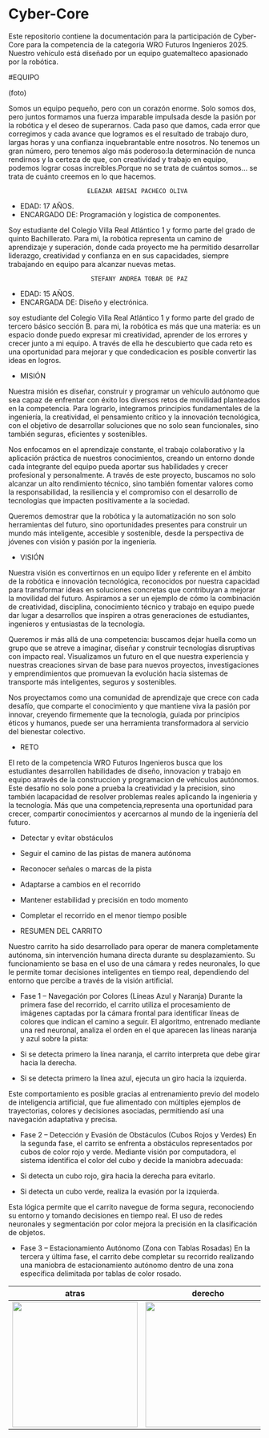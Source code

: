 # Cyber-Core

Este repositorio contiene la documentación para la participación de Cyber-Core para la 
competencia de la categoria WRO Futuros Ingenieros 2025. Nuestro vehículo está 
diseñado por un equipo guatemalteco apasionado por la robótica.






#EQUIPO


(foto)



Somos un equipo pequeño, pero con un corazón enorme. Solo somos dos, pero juntos formamos una fuerza imparable impulsada desde la 
pasión por la robótica y el deseo de superarnos. Cada paso que damos, cada error que corregimos y cada avance que logramos es el 
resultado de trabajo duro, largas horas y una confianza inquebrantable entre nosotros. No tenemos un gran número, pero tenemos algo 
más poderoso:la determinación de nunca rendirnos y la certeza de que, con creatividad y trabajo en equipo, podemos lograr cosas 
increíbles.Porque no se trata de cuántos somos… se trata de cuánto creemos en lo que hacemos.


                          ELEAZAR ABISAI PACHECO OLIVA
 - EDAD: 17 AÑOS.
 - ENCARGADO DE: Programación y logistica de componentes.
 
 Soy estudiante del Colegio Villa Real Atlántico 1 y formo parte del grado de quinto 
 Bachillerato. Para mi, la robótica representa un camino de aprendizaje y superación, 
 donde cada proyecto me ha permitido desarrollar liderazgo, creatividad y confianza en 
 en sus capacidades, siempre trabajando en equipo para alcanzar nuevas metas.



                           STEFANY ANDREA TOBAR DE PAZ
 
 - EDAD: 15 AÑOS.
 - ENCARGADA DE: Diseño y electrónica.

  soy estudiante del Colegio Villa Real Atlántico 1 y formo parte del grado de tercero 
  básico sección B. para mi, la robótica es más que una materia: es un espacio donde 
  puedo expresar mi creatividad, aprender de los errores y crecer junto a mi equipo. A 
  través de ella he descubierto que cada reto es una oportunidad para mejorar y que 
  condedicacion es posible convertir las ideas en logros.



  


- MISIÓN

Nuestra misión es diseñar, construir y programar un vehículo autónomo que sea capaz de enfrentar con éxito los diversos retos de movilidad 
planteados en la competencia. Para lograrlo, integramos principios fundamentales de la ingeniería, la creatividad, el pensamiento crítico y la 
innovación tecnológica, con el objetivo de desarrollar soluciones que no solo sean funcionales, sino también 
seguras, eficientes y sostenibles.

Nos enfocamos en el aprendizaje constante, el trabajo colaborativo y la aplicación práctica de nuestros conocimientos, creando un entorno donde cada 
integrante del equipo pueda aportar sus habilidades y crecer profesional y personalmente. A través de este proyecto, buscamos no solo alcanzar un 
alto rendimiento técnico, sino también fomentar valores como la responsabilidad, la resiliencia y el compromiso con el desarrollo de tecnologías que 
impacten positivamente a la sociedad.

Queremos demostrar que la robótica y la automatización no son solo herramientas del futuro, sino oportunidades presentes para construir un mundo más 
inteligente, accesible y sostenible, desde la perspectiva de jóvenes con visión y pasión por la ingeniería.





- VISIÓN

Nuestra visión es convertirnos en un equipo líder y referente en el ámbito de la robótica e innovación tecnológica, reconocidos por nuestra 
capacidad para transformar ideas en soluciones concretas que contribuyan a mejorar la movilidad del futuro. Aspiramos a ser un ejemplo de cómo la 
combinación de creatividad, disciplina, conocimiento técnico y trabajo en equipo puede dar lugar a desarrollos que inspiren a otras generaciones de 
estudiantes, ingenieros y entusiastas de la tecnología.

Queremos ir más allá de una competencia: buscamos dejar huella como un grupo que se atreve a imaginar, diseñar y construir tecnologías disruptivas
con impacto real. Visualizamos un futuro en el que nuestra experiencia y nuestras creaciones sirvan de base para nuevos proyectos, investigaciones y 
emprendimientos que promuevan la evolución hacia sistemas de transporte más inteligentes, seguros y sostenibles.

Nos proyectamos como una comunidad de aprendizaje que crece con cada desafío, que comparte el conocimiento y que mantiene viva la pasión por 
innovar, creyendo firmemente que la tecnología, guiada por principios éticos y humanos, puede ser una herramienta transformadora al servicio del 
bienestar colectivo.







- RETO

El reto de la competencia WRO Futuros Ingenieros busca que los estudiantes desarrollen habilidades de diseño, innovacion y trabajo en equipo através
de la construccion y programacion de vehículos autónomos. Este desafío no solo pone a prueba la creatividad y la precision, sino también lacapacidad 
de resolver problemas reales aplicando la ingenieria y la tecnología. Más que una competencia,representa una oportunidad para crecer, compartir 
conocimientos y acercarnos al mundo de la ingeniería del futuro.

- Detectar y evitar obstáculos
- Seguir el camino de las pistas de manera autónoma
- Reconocer señales o marcas de la pista
- Adaptarse a cambios en el recorrido
- Mantener estabilidad y precisión en todo momento
- Completar el recorrido en el menor tiempo posible






- RESUMEN DEL CARRITO

Nuestro carrito ha sido desarrollado para operar de manera completamente autónoma, sin intervención humana directa durante su desplazamiento. Su
funcionamiento se basa en el uso de una cámara y redes neuronales, lo que le permite tomar decisiones inteligentes en tiempo real, dependiendo del 
entorno que percibe a través de la visión artificial.

- Fase 1 – Navegación por Colores (Líneas Azul y Naranja)
Durante la primera fase del recorrido, el carrito utiliza el procesamiento de imágenes captadas por la cámara frontal para identificar líneas de 
colores que indican el camino a seguir. El algoritmo, entrenado mediante una red neuronal, analiza el orden en el que aparecen las líneas naranja y 
azul sobre la pista:

- Si se detecta primero la línea naranja, el carrito interpreta que debe girar hacia la derecha.

- Si se detecta primero la línea azul, ejecuta un giro hacia la izquierda.

Este comportamiento es posible gracias al entrenamiento previo del modelo de inteligencia artificial, que fue alimentado con múltiples ejemplos de 
trayectorias, colores y decisiones asociadas, permitiendo así una navegación adaptativa y precisa.

- Fase 2 – Detección y Evasión de Obstáculos (Cubos Rojos y Verdes)
En la segunda fase, el carrito se enfrenta a obstáculos representados por cubos de color rojo y verde. Mediante visión por computadora, el sistema
identifica el color del cubo y decide la maniobra adecuada:

- Si detecta un cubo rojo, gira hacia la derecha para evitarlo.

- Si detecta un cubo verde, realiza la evasión por la izquierda.

Esta lógica permite que el carrito navegue de forma segura, reconociendo su entorno y tomando decisiones en tiempo real. El uso de redes neuronales 
 y segmentación por color mejora la precisión en la clasificación de objetos.

- Fase 3 – Estacionamiento Autónomo (Zona con Tablas Rosadas)
En la tercera y última fase, el carrito debe completar su recorrido realizando una maniobra de estacionamiento autónomo dentro de una zona 
específica delimitada por tablas de color rosado.            

| atras | derecho | arriba |
|----------|----------|----------|
<img src="https://github.com/Stefy5215/cyber-core/blob/main/images/cybercore%201.jpg?raw=true" width="250"> | <img src="https://github.com/Stefy5215/cyber-core/blob/main/images/cybercore%202.jpg?raw=true" width="250"> | <img src="https://github.com/Stefy5215/cyber-core/blob/main/images/cybercore3.jpg?raw=true" width="250">
